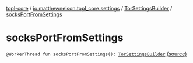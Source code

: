 [topl-core](../../index.md) / [io.matthewnelson.topl_core.settings](../index.md) / [TorSettingsBuilder](index.md) / [socksPortFromSettings](./socks-port-from-settings.md)

# socksPortFromSettings

`@WorkerThread fun socksPortFromSettings(): `[`TorSettingsBuilder`](index.md) [(source)](https://github.com/05nelsonm/TorOnionProxyLibrary-Android/blob/master/topl-core/src/main/java/io/matthewnelson/topl_core/settings/TorSettingsBuilder.kt#L614)